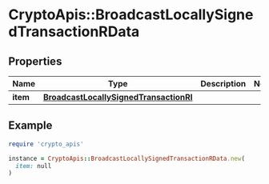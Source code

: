 # CryptoApis::BroadcastLocallySignedTransactionRData

## Properties

| Name | Type | Description | Notes |
| ---- | ---- | ----------- | ----- |
| **item** | [**BroadcastLocallySignedTransactionRI**](BroadcastLocallySignedTransactionRI.md) |  |  |

## Example

```ruby
require 'crypto_apis'

instance = CryptoApis::BroadcastLocallySignedTransactionRData.new(
  item: null
)
```


